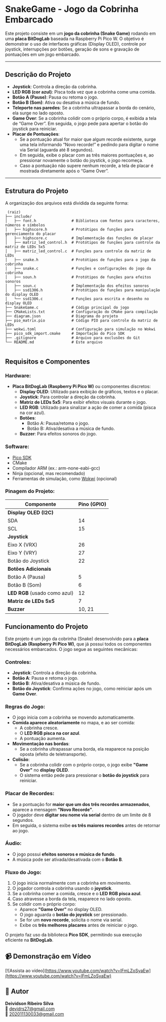 
# SnakeGame - Jogo da Cobrinha Embarcado

Este projeto consiste em um **jogo da cobrinha (Snake Game)** rodando em uma **placa BitDogLab** baseada na Raspberry Pi Pico W. O objetivo é demonstrar o uso de interfaces gráficas (Display OLED), controle por joystick, interrupções por botões, geração de sons e gravação de pontuações em um jogo embarcado.

---

## Descrição do Projeto

- **Joystick**: Controla a direção da cobrinha.
- **LED RGB (cor azul)**: Pisca toda vez que a cobrinha come uma comida.
- **Botão A (Pause)**: Pausa ou retoma o jogo.
- **Botão B (Som)**: Ativa ou desativa a música de fundo.
- **Teleporte nas paredes**: Se a cobrinha ultrapassar a borda do cenário, ela surge no lado oposto.
- **Game Over**: Se a cobrinha colidir com o próprio corpo, é exibida a tela de “Game Over”. Em seguida, o jogo pede para apertar o botão do joystick para reiniciar.
- **Placar de Pontuações**:
  - Se a pontuação atual for maior que algum recorde existente, surge uma tela informando “Novo recorde!” e pedindo para digitar o nome via Serial (aguarda até 8 segundos).  
  - Em seguida, exibe o placar com as três maiores pontuações e, ao pressionar novamente o botão do joystick, o jogo recomeça.  
  - Caso a pontuação não supere nenhum recorde, a tela de placar é mostrada diretamente após o “Game Over”.

---

## Estrutura do Projeto

A organização dos arquivos está dividida da seguinte forma:


```plaintext
 (raiz)
├── include/
│   ├── font.h                # Biblioteca com fontes para caracteres, números e símbolos
│   ├── highscore.h           # Protótipos de funções para gerenciamento do placar
│   ├── highscore.c           # Implementação das funções de placar
│   ├── matriz_led_control.h  # Protótipos de funções para controle da matriz de LEDs 5x5
│   ├── matriz_led_control.c  # Funções para controle da matriz de LEDs
│   ├── snake.h               # Protótipos de funções para o jogo da cobrinha
│   ├── snake.c               # Funções e configurações do jogo da cobrinha
│   ├── soun.h                # Protótipos de funções para efeitos sonoros
│   ├── soun.c                # Implementação dos efeitos sonoros
│   ├── ssd1306.h             # Protótipos de funções para manipulação do display OLED
│   └── ssd1306.c             # Funções para escrita e desenho no display OLED
├── SnakeGame.c               # Código principal do jogo
├── CMakeLists.txt            # Configuração do CMake para compilação
├── diagram.json              # Diagrama do projeto
├── pio_matrix.pio            # Código PIO para controle da matriz de LEDs
├── wokwi.toml                # Configuração para simulação no Wokwi
├── pico_sdk_import.cmake     # Importação do Pico SDK
├── .gitignore                # Arquivo para exclusões do Git
└── README.md                 # Este arquivo


```

## Requisitos e Componentes

### Hardware:
- **Placa BitDogLab (Raspberry Pi Pico W)** ou componentes discretos:
  - **Display OLED**: Utilizado para exibição de gráficos, textos e o placar.
  - **Joystick**: Para controlar a direção da cobrinha.
  - **Matriz de LEDs 5x5**: Para exibir efeitos visuais durante o jogo.
  - **LED RGB**: Utilizado para sinalizar a ação de comer a comida (pisca na cor azul).
  - **Botões**:
    - Botão A: Pausa/retoma o jogo.
    - Botão B: Ativa/desativa a música de fundo.
  - **Buzzer**: Para efeitos sonoros do jogo.

### Software:
- [Pico SDK](https://github.com/raspberrypi/pico-sdk)
- CMake
- Compilador ARM (ex.: arm-none-eabi-gcc)
- Ninja (opcional, mas recomendado)
- Ferramentas de simulação, como [Wokwi](https://wokwi.com/) (opcional)

### Pinagem do Projeto:

| Componente           | Pino (GPIO) |
|----------------------|------------|
| **Display OLED (I2C)** | |
| SDA                 | 14         |
| SCL                 | 15         |
| **Joystick**        | |
| Eixo X (VRX)       | 26         |
| Eixo Y (VRY)       | 27         |
| Botão do Joystick  | 22         |
| **Botões Adicionais** | |
| Botão A (Pausa)    | 5          |
| Botão B (Som)      | 6          |
| **LED RGB** (usado como azul) | 12 |
| **Matriz de LEDs 5x5** | 7 |
| **Buzzer** | 10, 21 |


## Funcionamento do Projeto

Este projeto é um jogo da cobrinha (Snake) desenvolvido para a **placa BitDogLab (Raspberry Pi Pico W)**, que já possui todos os componentes necessários embarcados. O jogo segue as seguintes mecânicas:

### Controles:
- **Joystick**: Controla a direção da cobrinha.
- **Botão A**: Pausa e retoma o jogo.
- **Botão B**: Ativa/desativa a música de fundo.
- **Botão do Joystick**: Confirma ações no jogo, como reiniciar após um **Game Over**.

### Regras do Jogo:
- O jogo inicia com a cobrinha se movendo automaticamente.
- **Comida aparece aleatoriamente** no mapa, e ao ser comida:
  - A cobrinha cresce.
  - O **LED RGB pisca na cor azul**.
  - A pontuação aumenta.
- **Movimentação nas bordas**:
  - Se a cobrinha ultrapassar uma borda, ela reaparece na posição oposta (efeito de teletransporte).
- **Colisão**:
  - Se a cobrinha colidir com o próprio corpo, o jogo exibe **"Game Over"** no **display OLED**.
  - O sistema então pede para pressionar o **botão do joystick** para reiniciar.

### Placar de Recordes:
- Se a pontuação for **maior que um dos três recordes armazenados**, aparece a mensagem **"Novo Recorde"**.
- O jogador deve **digitar seu nome via serial** dentro de um limite de 8 segundos.
- Em seguida, o sistema exibe **os três maiores recordes** antes de retornar ao jogo.

### Áudio:
- O jogo possui **efeitos sonoros e música de fundo**.
- A música pode ser ativada/desativada com o **Botão B**.

### Fluxo do Jogo:
1. O jogo inicia normalmente com a cobrinha em movimento.
2. O jogador controla a cobrinha usando o **joystick**.
3. Se a cobrinha comer a comida, cresce e o **LED RGB pisca azul**.
4. Caso atravesse a borda da tela, reaparece no lado oposto.
5. Se colidir com o próprio corpo:
   - Aparece **"Game Over"** no display OLED.
   - O jogo aguarda o **botão do joystick** ser pressionado.
   - Se for um **novo recorde**, solicita o nome via serial.
   - Exibe os **três melhores placares** antes de reiniciar o jogo.

O projeto faz uso da biblioteca **Pico SDK**, permitindo sua execução eficiente na **BitDogLab**.

## 📹 Demonstração em Vídeo
[![Assista ao vídeo](https://www.youtube.com/watch?v=lFmLZoSyaEw](https://www.youtube.com/watch?v=lFmLZoSyaEw)  


## 👤 Autor
**Deividson Ribeiro Silva**  
📧 [devidrs27@gmail.com](mailto:devidrs27@gmail.com)  
📧 [202011130033@gmail.com](mailto:202011130033@gmail.com)
